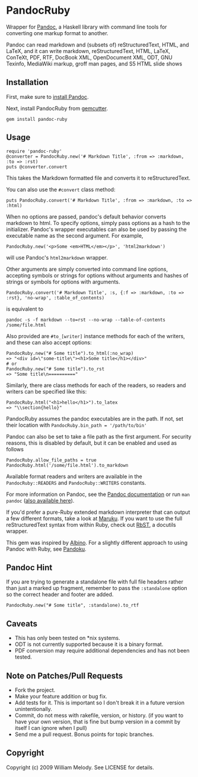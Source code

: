 # PandocRuby

Wrapper for [Pandoc](http://johnmacfarlane.net/pandoc/), a Haskell library with command line tools for converting one markup format to another.

Pandoc can read markdown and (subsets of) reStructuredText, HTML, and LaTeX, and it can write markdown, reStructuredText, HTML, LaTeX, ConTeXt, PDF, RTF, DocBook XML, OpenDocument XML, ODT, GNU Texinfo, MediaWiki markup, groff man pages, and S5 HTML slide shows

## Installation

First, make sure to [install Pandoc](http://johnmacfarlane.net/pandoc/#installing-pandoc).

Next, install PandocRuby from [gemcutter](http://gemcutter.org/gems/pandoc-ruby).

    gem install pandoc-ruby

## Usage

    require 'pandoc-ruby'
    @converter = PandocRuby.new('# Markdown Title', :from => :markdown, :to => :rst)
    puts @converter.convert

This takes the Markdown formatted file and converts it to reStructuredText.

You can also use the `#convert` class method:

    puts PandocRuby.convert('# Markdown Title', :from => :markdown, :to => :html)

When no options are passed, pandoc's default behavior converts markdown to html. To specify options, simply pass options as a hash to the initializer. Pandoc's wrapper executables can also be used by passing the executable name as the second argument. For example,

    PandocRuby.new('<p>Some <em>HTML</em></p>', 'html2markdown')

will use Pandoc's `html2markdown` wrapper.

Other arguments are simply converted into command line options, accepting symbols or strings for options without arguments and hashes of strings or symbols for options with arguments.

    PandocRuby.convert('# Markdown Title', :s, {:f => :markdown, :to => :rst}, 'no-wrap', :table_of_contents)

is equivalent to

    pandoc -s -f markdown --to=rst --no-wrap --table-of-contents /some/file.html

Also provided are `#to_[writer]` instance methods for each of the writers, and these can also accept options:

    PandocRuby.new("# Some title").to_html(:no_wrap)
    => "<div id=\"some-title\"><h1>Some title</h1></div>"
    # or
    PandocRuby.new("# Some title").to_rst
    => "Some title\n=========="

Similarly, there are class methods for each of the readers, so readers and writers can be specified like this:

    PandocRuby.html("<h1>hello</h1>").to_latex
    => "\\section{hello}"

PandocRuby assumes the pandoc executables are in the path.  If not, set their location
with `PandocRuby.bin_path = '/path/to/bin'`

Pandoc can also be set to take a file path as the first argument. For security reasons, this is disabled by default, but it can be enabled and used as follows

    PandocRuby.allow_file_paths = true
    PandocRuby.html('/some/file.html').to_markdown

Available format readers and writers are available in the `PandocRuby::READERS` and `PandocRuby::WRITERS` constants.

For more information on Pandoc, see the [Pandoc documentation](http://johnmacfarlane.net/pandoc/) or run `man pandoc` ([also available here](http://johnmacfarlane.net/pandoc/pandoc.1.html)).

If you'd prefer a pure-Ruby extended markdown interpreter that can output a few different formats, take a look at [Maruku](http://maruku.rubyforge.org/). If you want to use the full reStructuredText syntax from within Ruby, check out [RbST](http://rdoc.info/projects/autodata/rbst), a docutils wrapper.

This gem was inspired by [Albino](http://github.com/github/albino). For a slightly different approach to using Pandoc with Ruby, see [Pandoku](http://github.com/dahlia/pandoku).

## Pandoc Hint

If you are trying to generate a standalone file with full file headers rather than just a marked up fragment, remember to pass the `:standalone` option so the correct header and footer are added.

    PandocRuby.new("# Some title", :standalone).to_rtf

## Caveats

* This has only been tested on \*nix systems.
* ODT is not currently supported because it is a binary format.
* PDF conversion may require additional dependencies and has not been tested.

## Note on Patches/Pull Requests
 
* Fork the project.
* Make your feature addition or bug fix.
* Add tests for it. This is important so I don't break it in a
  future version unintentionally.
* Commit, do not mess with rakefile, version, or history.
  (if you want to have your own version, that is fine but
  bump version in a commit by itself I can ignore when I pull)
* Send me a pull request. Bonus points for topic branches.

## Copyright

Copyright (c) 2009 William Melody. See LICENSE for details.
